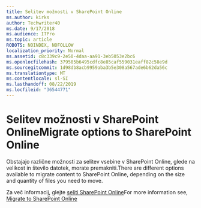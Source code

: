 ```yaml
---
title: Selitev možnosti v SharePoint Online
ms.author: kirks
author: Techwriter40
ms.date: 9/17/2018
ms.audience: ITPro
ms.topic: article
ROBOTS: NOINDEX, NOFOLLOW
localization_priority: Normal
ms.assetid: c8c339c9-2e50-4daa-aa91-3eb5053e2bc6
ms.openlocfilehash: 379505b6495cdfc8e85caf559031eaff82c58e9d
ms.sourcegitcommit: 1d98db8acb9959aba3b5e308a567ade6b62da56c
ms.translationtype: MT
ms.contentlocale: sl-SI
ms.lasthandoff: 08/22/2019
ms.locfileid: "36544771"
---
```

# <a name="migrate-options-to-sharepoint-online"></a><span data-ttu-id="9a0c9-102">Selitev možnosti v SharePoint Online</span><span class="sxs-lookup"><span data-stu-id="9a0c9-102">Migrate options to SharePoint Online</span></span>

<span data-ttu-id="9a0c9-103">Obstajajo različne možnosti za selitev vsebine v SharePoint Online, glede na velikost in število datotek, morate premakniti.</span><span class="sxs-lookup"><span data-stu-id="9a0c9-103">There are different options available to migrate content to SharePoint Online, depending on the size and quantity of files you need to move.</span></span>
  
<span data-ttu-id="9a0c9-104">Za več informacij, glejte [seliti SharePoint Online](https://go.microsoft.com/fwlink/?linkid-2022029)</span><span class="sxs-lookup"><span data-stu-id="9a0c9-104">For more information see, [Migrate to SharePoint Online](https://go.microsoft.com/fwlink/?linkid-2022029)</span></span>
  

